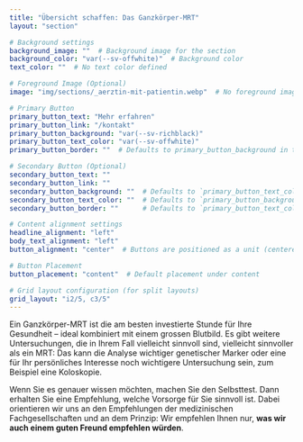 ```yaml
---
title: "Übersicht schaffen: Das Ganzkörper-MRT"
layout: "section"

# Background settings
background_image: ""  # Background image for the section
background_color: "var(--sv-offwhite)"  # Background color
text_color: ""  # No text color defined

# Foreground Image (Optional)
image: "img/sections/_aerztin-mit-patientin.webp"  # No foreground image defined

# Primary Button
primary_button_text: "Mehr erfahren"
primary_button_link: "/kontakt"
primary_button_background: "var(--sv-richblack)"
primary_button_text_color: "var(--sv-offwhite)"
primary_button_border: ""  # Defaults to primary_button_background in the partial

# Secondary Button (Optional)
secondary_button_text: ""
secondary_button_link: ""
secondary_button_background: ""  # Defaults to `primary_button_text_color` if left empty
secondary_button_text_color: ""  # Defaults to `primary_button_background` if left empty
secondary_button_border: ""      # Defaults to `primary_button_text_color` if left empty (inverted colors)

# Content alignment settings
headline_alignment: "left"
body_text_alignment: "left"
button_alignment: "center"  # Buttons are positioned as a unit (centered by default)

# Button Placement
button_placement: "content"  # Default placement under content

# Grid layout configuration (for split layouts)
grid_layout: "i2/5, c3/5"   
---
```


Ein Ganzkörper-MRT ist die am besten investierte Stunde für Ihre Gesundheit – ideal kombiniert mit einem grossen Blutbild. Es gibt weitere Untersuchungen, die in Ihrem Fall vielleicht sinnvoll sind, vielleicht sinnvoller als ein MRT: Das kann die Analyse wichtiger genetischer Marker oder eine für Ihr persönliches Interesse noch wichtigere Untersuchung sein, zum Beispiel eine Koloskopie.

Wenn Sie es genauer wissen möchten, machen Sie den Selbsttest. Dann erhalten Sie eine Empfehlung, welche Vorsorge für Sie sinnvoll ist. Dabei orientieren wir uns an den Empfehlungen der medizinischen Fachgesellschaften und an dem Prinzip: Wir empfehlen Ihnen nur, **was wir auch einem guten Freund empfehlen würden**.
